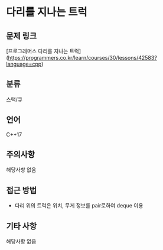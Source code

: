 # 다리를 지나는 트럭
## 문제 링크
[프로그래머스 다리를 지나는 트럭]
(https://programmers.co.kr/learn/courses/30/lessons/42583?language=cpp)
## 분류
스택/큐
## 언어
C++17
## 주의사항
해당사항 없음
## 접근 방법
* 다리 위의 트럭은 위치, 무게 정보를 pair로하여 deque 이용
## 기타 사항
해당사항 없음